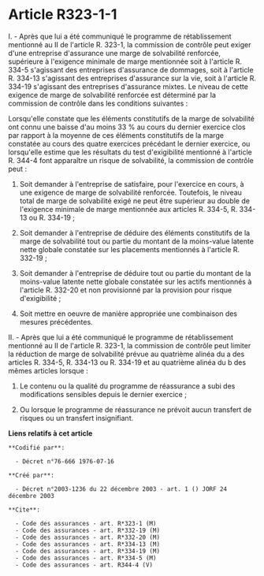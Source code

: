 # Article R323-1-1

I. - Après que lui a été communiqué le programme de rétablissement mentionné au II de l'article R. 323-1, la commission de
contrôle peut exiger d'une entreprise d'assurance une marge de solvabilité renforcée, supérieure à l'exigence minimale de
marge mentionnée soit à l'article R. 334-5 s'agissant des entreprises d'assurance de dommages, soit à l'article R. 334-13
s'agissant des entreprises d'assurance sur la vie, soit à l'article R. 334-19 s'agissant des entreprises d'assurance mixtes.
Le niveau de cette exigence de marge de solvabilité renforcée est déterminé par la commission de contrôle dans les conditions
suivantes :

Lorsqu'elle constate que les éléments constitutifs de la marge de solvabilité ont connu une baisse d'au moins 33 % au cours
du dernier exercice clos par rapport à la moyenne de ces éléments constitutifs de la marge constatée au cours des quatre
exercices précédant le dernier exercice, ou lorsqu'elle estime que les résultats du test d'exigibilité mentionné à l'article
R. 344-4 font apparaître un risque de solvabilité, la commission de contrôle peut :

1. Soit demander à l'entreprise de satisfaire, pour l'exercice en cours, à une exigence de marge de solvabilité renforcée.
Toutefois, le niveau total de marge de solvabilité exigé ne peut être supérieur au double de l'exigence minimale de marge
mentionnée aux articles R. 334-5, R. 334-13 ou R. 334-19 ;

2. Soit demander à l'entreprise de déduire des éléments constitutifs de la marge de solvabilité tout ou partie du montant de
la moins-value latente nette globale constatée sur les placements mentionnés à l'article R. 332-19 ;

3. Soit demander à l'entreprise de déduire tout ou partie du montant de la moins-value latente nette globale constatée sur
les actifs mentionnés à l'article R. 332-20 et non provisionné par la provision pour risque d'exigibilité ;

4. Soit mettre en oeuvre de manière appropriée une combinaison des mesures précédentes.

II. - Après que lui a été communiqué le programme de rétablissement mentionné au II de l'article R. 323-1, la commission de
contrôle peut limiter la réduction de marge de solvabilité prévue au quatrième alinéa du a des articles R. 334-5, R. 334-13
ou R. 334-19 et au quatrième alinéa du b des mêmes articles lorsque :

1. Le contenu ou la qualité du programme de réassurance a subi des modifications sensibles depuis le dernier exercice ;

2. Ou lorsque le programme de réassurance ne prévoit aucun transfert de risques ou un transfert insignifiant.

**Liens relatifs à cet article**

	**Codifié par**:

	  - Décret n°76-666 1976-07-16

	**Créé par**:

	  - Décret n°2003-1236 du 22 décembre 2003 - art. 1 () JORF 24 décembre 2003

	**Cite**:

	  - Code des assurances - art. R*323-1 (M)
	  - Code des assurances - art. R*332-19 (M)
	  - Code des assurances - art. R*332-20 (M)
	  - Code des assurances - art. R*334-13 (M)
	  - Code des assurances - art. R*334-19 (M)
	  - Code des assurances - art. R*334-5 (M)
	  - Code des assurances - art. R344-4 (V)
